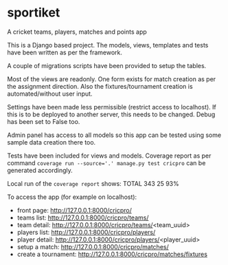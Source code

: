 # sportiket
A cricket teams, players, matches and points app

This is a Django based project. The models, views, templates and tests have been written as per the framework.

A couple of migrations scripts have been provided to setup the tables.

Most of the views are readonly. One form exists for match creation as per the assignment direction. Also the fixtures/tournament creation is automated/without user input.

Settings have been made less permissible (restrict access to localhost). If this is to be deployed to another server, this needs to be changed. Debug has been set to False too.

Admin panel has access to all models so this app can be tested using some sample data creation there too.

Tests have been included for views and models. Coverage report as per command `coverage run --source='.' manage.py test cricpro` can be generated accordingly.

Local run of the `coverage report` shows:
TOTAL                                             343     25    93%


To access the app (for example on localhost):
  * front page: http://127.0.0.1:8000/cricpro/
  * teams list: http://127.0.0.1:8000/cricpro/teams/
  * team detail: http://127.0.0.1:8000/cricpro/teams/<team_uuid>
  * players list: http://127.0.0.1:8000/cricpro/players/
  * player detail: http://127.0.0.1:8000/cricpro/players/<player_uuid>
  * setup a match: http://127.0.0.1:8000/cricpro/matches/
  * create a tournament: http://127.0.0.1:8000/cricpro/matches/fixtures
